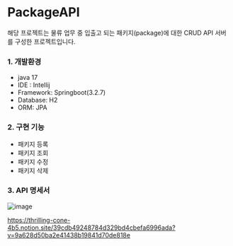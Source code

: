 # PackageAPI
해당 프로젝트는 물류 업무 중 입출고 되는 패키지(package)에 대한 CRUD API 서버를 구성한 프로젝트입니다.

### 1. 개발환경
-   java 17
-   IDE : Intellij
-   Framework: Springboot(3.2.7)
-   Database: H2
-   ORM: JPA

### 2.  구현 기능
- 패키지 등록
- 패키지 조회
- 패키지 수정
- 패키지 삭제

### 3.   API 명세서
![image](https://github.com/tjtmddk720/PackageAPI/assets/83910139/9bd2e9ef-5a46-433f-98e6-1a78b7eb15af)

https://thrilling-cone-4b5.notion.site/39cdb49248784d329bd4cbefa6996ada?v=9a628d50ba2e41438b19841d70de818e
